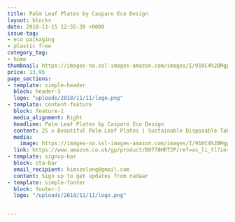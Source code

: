 ```yaml
---
title: Palm Leaf Plates by Casparo Eco Design
layout: blocks
date: 2018-11-15 12:55:39 +0000
issue-tag:
- eco packaging 
- plastic free
category_tag:
- home
thumbnail: https://images-na.ssl-images-amazon.com/images/I/910C4%2BMgpkL._SX679_.jpg
price: 13.95
page_sections:
- template: simple-header
  block: header-3
  logo: "uploads/2018/11/11/logo.png"
- template: content-feature
  block: feature-1
  media_alignment: Right
  headline: Palm Leaf Plates by Casparo Eco Design
  content: 25 x Beautiful Palm Leaf Plates | Sustainable Disposable Tableware | 100% Compostable and Biodegradable Wood Plates | Eco-Friendly Party Plates | Casparo Eco Design (25, 10" (25cm))
  media:
    image: https://images-na.ssl-images-amazon.com/images/I/910C4%2BMgpkL._SX679_.jpg
  link: https://www.amazon.co.uk/gp/product/B0778HRT2P/ref=as_li_tl?ie=UTF8&camp=1634&creative=6738&creativeASIN=B0778HRT2P&linkCode=as2&tag=nadaar-21&linkId=7cd00db2b24ab88b5a0ccc79505081d2
- template: signup-bar
  block: cta-bar
  email_recipient: kimszelong@gmail.com
  content: Sign up to get updates from nadaar
- template: simple-footer
  block: footer-1
  logo: "/uploads/2018/11/11/logo.png"


---
```


